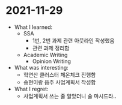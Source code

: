 # 2021-11-29

- What I learned: 
  - SSA
    - 1번, 2번 과제 관련 아웃라인 작성했음
    - 관련 과제 정리함
  - Academic Writing
    - Opinion Writing
- What was interesting: 
  - 학연산 클러스터 체온체크 진행함
  - 승현이랑 음주 사업계획서 작성함
- What I regret: 
  - 사업계획서 쓰는 줄 알았더니 술 마시드라..